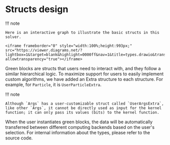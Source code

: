 # Structs design

!!! note

    Here is an interactive graph to illustrate the basic structs in this solver.
    
```@raw html
<iframe frameborder="0" style="width:100%;height:993px;" src="https://viewer.diagrams.net/?lightbox=1&target=blank&highlight=0000ff&nav=1&title=types.drawio&transparent=1&dark=1#Uhttps%3A%2F%2Fdrive.google.com%2Fuc%3Fid%3D12XsHGS7FoGt8cuzTLdUagSsZHNrODts8%26export%3Ddownload" allowtransparency="true"></iframe>
```

Green blocks are structs that users need to interact with, and they follow a similar hierarchical logic. To maximize support for users to easily implement custom algorithms, we have added an Extra structure to each structure. For example, for `Particle`, it is `UserParticleExtra`.

!!! note

    Although `Args` has a user-customizable struct called `UserArgsExtra`, like other `Args`, it cannot be directly used as input for the kernel function; it can only pass its values (bits) to the kernel function.

When the user instantiates green blocks, the data will be automatically transferred between different computing backends based on the user's selection. For internal information about the types, please refer to the source code.